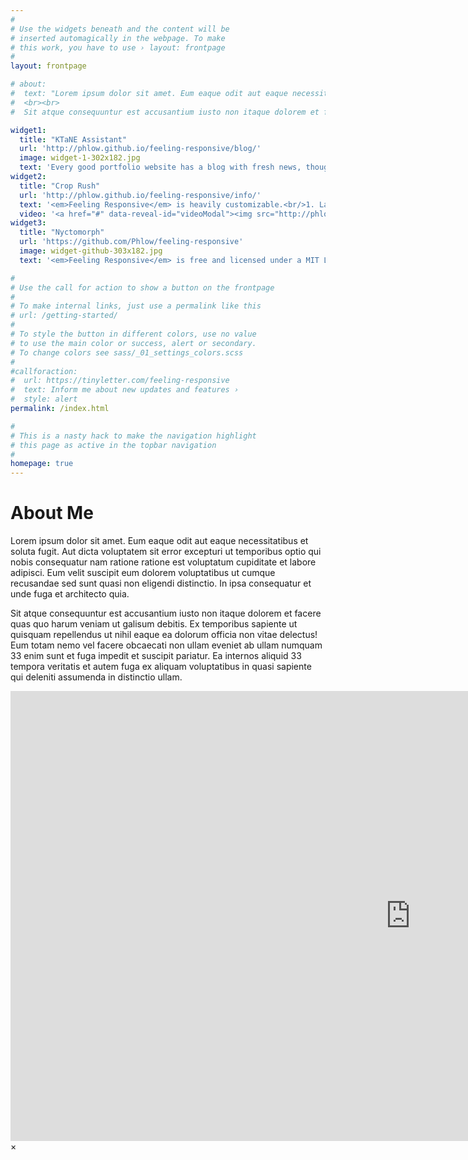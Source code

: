 ```yaml
---
#
# Use the widgets beneath and the content will be
# inserted automagically in the webpage. To make
# this work, you have to use › layout: frontpage
#
layout: frontpage

# about:
#  text: "Lorem ipsum dolor sit amet. Eum eaque odit aut eaque necessitatibus et soluta fugit. Aut dicta voluptatem sit error excepturi ut temporibus optio qui nobis consequatur nam ratione ratione est voluptatum cupiditate et labore adipisci. Eum velit suscipit eum dolorem voluptatibus ut cumque recusandae sed sunt quasi non eligendi distinctio. In ipsa consequatur et unde fuga et architecto quia. 
#  <br><br> 
#  Sit atque consequuntur est accusantium iusto non itaque dolorem et facere quas quo harum veniam ut galisum debitis. Ex temporibus sapiente ut quisquam repellendus ut nihil eaque ea dolorum officia non vitae delectus! Eum totam nemo vel facere obcaecati non ullam eveniet ab ullam numquam 33 enim sunt et fuga impedit et suscipit pariatur. Ea internos aliquid 33 tempora veritatis et autem fuga ex aliquam voluptatibus in quasi sapiente qui deleniti assumenda in distinctio ullam."

widget1:
  title: "KTaNE Assistant"
  url: 'http://phlow.github.io/feeling-responsive/blog/'
  image: widget-1-302x182.jpg
  text: 'Every good portfolio website has a blog with fresh news, thoughts and develop&shy;ments of your activities. <em>Feeling Responsive</em> offers you a fully functional blog with an archive page to give readers a quick overview of all your posts.'
widget2:
  title: "Crop Rush"
  url: 'http://phlow.github.io/feeling-responsive/info/'
  text: '<em>Feeling Responsive</em> is heavily customizable.<br/>1. Language-Support :)<br/>2. Optimized for speed and it&#39;s responsive.<br/>3. Built on <a href="http://foundation.zurb.com/">Foundation Framework</a>.<br/>4. Seven different Headers.<br/>5. Customizable navigation, footer,...'
  video: '<a href="#" data-reveal-id="videoModal"><img src="http://phlow.github.io/feeling-responsive/images/start-video-feeling-responsive-302x182.jpg" width="302" height="182" alt=""/></a>'
widget3:
  title: "Nyctomorph"
  url: 'https://github.com/Phlow/feeling-responsive'
  image: widget-github-303x182.jpg
  text: '<em>Feeling Responsive</em> is free and licensed under a MIT License. Make it your own and start building. The code is well-documented and explains you how it works.'

#
# Use the call for action to show a button on the frontpage
#
# To make internal links, just use a permalink like this
# url: /getting-started/
#
# To style the button in different colors, use no value
# to use the main color or success, alert or secondary.
# To change colors see sass/_01_settings_colors.scss
#
#callforaction:
#  url: https://tinyletter.com/feeling-responsive
#  text: Inform me about new updates and features ›
#  style: alert
permalink: /index.html

#
# This is a nasty hack to make the navigation highlight
# this page as active in the topbar navigation
#
homepage: true
---
```


# About Me

Lorem ipsum dolor sit amet. Eum eaque odit aut eaque necessitatibus et soluta fugit. Aut dicta voluptatem sit error excepturi ut temporibus optio qui nobis consequatur nam ratione ratione est voluptatum cupiditate et labore adipisci. Eum velit suscipit eum dolorem voluptatibus ut cumque recusandae sed sunt quasi non eligendi distinctio. In ipsa consequatur et unde fuga et architecto quia. 

Sit atque consequuntur est accusantium iusto non itaque dolorem et facere quas quo harum veniam ut galisum debitis. Ex temporibus sapiente ut quisquam repellendus ut nihil eaque ea dolorum officia non vitae delectus! Eum totam nemo vel facere obcaecati non ullam eveniet ab ullam numquam 33 enim sunt et fuga impedit et suscipit pariatur. Ea internos aliquid 33 tempora veritatis et autem fuga ex aliquam voluptatibus in quasi sapiente qui deleniti assumenda in distinctio ullam.

<div id="videoModal" class="reveal-modal large" data-reveal="">
  <div class="flex-video widescreen vimeo" style="display: block;">
    <iframe width="1280" height="720" src="https://www.youtube.com/embed/3b5zCFSmVvU" frameborder="0" allowfullscreen></iframe>
  </div>
  <a class="close-reveal-modal">&#215;</a>
</div>
